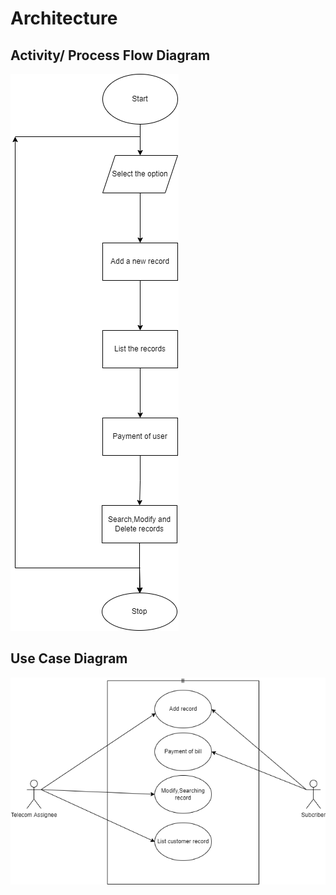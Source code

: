 # Architecture
## Activity/ Process Flow Diagram
![alt text](https://github.com/rohithd81/M1_TELECOM_BILLING_SYSTEM/blob/main/2_Architecture/FlowChart.drawio.png)
## Use Case Diagram
![alt text](https://github.com/rohithd81/M1_TELECOM_BILLING_SYSTEM/blob/main/2_Architecture/UsecaseDiagram.drawio.png)
